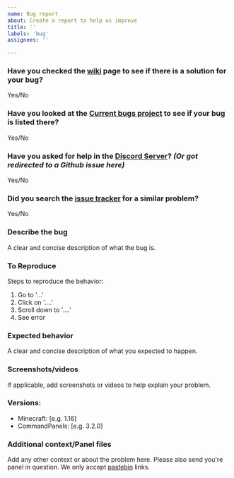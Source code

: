 ```yaml
---
name: Bug report
about: Create a report to help us improve
title: ''
labels: 'bug'
assignees: ''

---
```

### Have you checked the [wiki](https://rockyhawk99.gitbook.io/rockyhawk-wiki/commandpanels/wiki) page to see if there is a solution for your bug?
Yes/No

### Have you looked at the [Current bugs project](https://github.com/rockyhawk64/CommandPanels/projects/6) to see if your bug is listed there?
Yes/No

### Have you asked for help in the [Discord Server](https://discord.com/invite/eUWBWh7)? *(Or got redirected to a Github issue here)*
Yes/No

### Did you search the [issue tracker](https://github.com/rockyhawk64/CommandPanels/issues?q=is%3Aissue) for a similar problem?
Yes/No

### Describe the bug
A clear and concise description of what the bug is.

### To Reproduce
Steps to reproduce the behavior:
1. Go to '...'
2. Click on '....'
3. Scroll down to '....'
4. See error

### Expected behavior
A clear and concise description of what you expected to happen.

### Screenshots/videos
If applicable, add screenshots or videos to help explain your problem.

### Versions:
 - Minecraft: [e.g. 1.16]
 - CommandPanels: [e.g. 3.2.0]

### Additional context/Panel files
Add any other context or about the problem here. Please also send you're panel in question. We only accept [pastebin](https://pastebin.com/) links.
